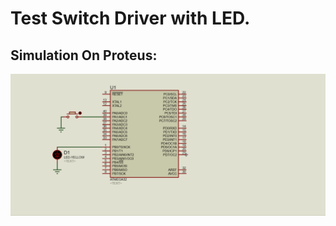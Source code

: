 # Test Switch Driver with LED.
## Simulation On Proteus:
![gitHub](https://github.com/MostafaEdrees11/AVR/blob/master/AVR%20Tasks/Assignment%203/Switch_Driver/Proteus/Simulation/Switch.gif)
